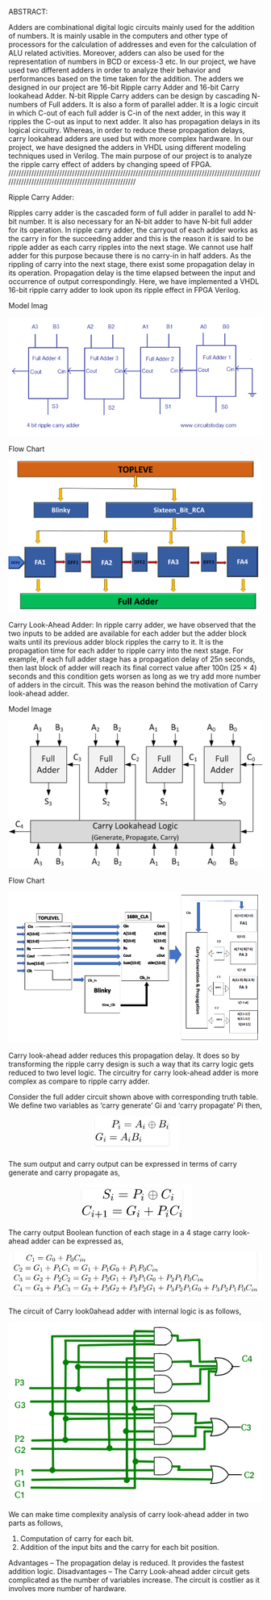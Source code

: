 ABSTRACT:

Adders are combinational digital logic circuits mainly used for the addition of numbers. It is mainly usable in the computers and other type of processors for the calculation of addresses and even for the calculation of ALU related activities. Moreover, adders can also be used for the representation of numbers in BCD or excess-3 etc. 
In our project, we have used two different adders in order to analyze their behavior and performances based on the time taken for the addition. The adders we designed in our project are 16-bit Ripple carry Adder and 16-bit Carry lookahead Adder. N-bit Ripple Carry adders can be design by cascading N- numbers of Full adders. It is also a form of parallel adder. It is a logic circuit in which C-out of each full adder is C-in of the next adder, in this way it ripples the C-out as input to next adder. It also has propagation delays in its logical circuitry. Whereas, in order to reduce these propagation delays, carry lookahead adders are used but with more complex hardware. In our project, we have designed the adders in VHDL using different modeling techniques used in Verilog. The main purpose of our project is to analyze the ripple carry effect of adders by changing speed of FPGA.   
/////////////////////////////////////////////////////////////////////////////////////////////////////////////////////////////////////////////////////
        
        
 Ripple Carry Adder:

Ripples carry adder is the cascaded form of full adder in parallel to add N-bit number. It is also necessary for an N-bit adder to have N-bit full adder for its operation. In ripple carry adder, the carryout of each adder works as the carry in for the succeeding adder and this is the reason it is said to be ripple adder as each carry ripples into the next stage. We cannot use half adder for this purpose because there is no carry-in in half adders.  As the rippling of carry into the next stage, there exist some propagation delay in its operation. Propagation delay is the time elapsed between the input and occurrence of output correspondingly. Here, we have implemented a VHDL 16-bit ripple carry adder to look upon its ripple effect in FPGA Verilog. 

Model Imag

<p align="center">
  <img src="https://github.com/Sanaullah-khaskheli/DSD-Project/blob/Project-Branch/Images/RCA1.png?raw=true" alt="Sublime's custom image"/>
</p>



Flow Chart


<p align="center">
  <img src="https://github.com/Sanaullah-khaskheli/DSD-Project/blob/Project-Branch/Images/RCAF.png?raw=true" alt="Sublime's custom image"/>
</p>


Carry Look-Ahead Adder:
In ripple carry adder, we have observed that the two inputs to be added are available for each adder but the adder block waits until its previous adder block ripples the carry to it. It is the propagation time for each adder to ripple carry into the next stage. For example, if each full adder stage has a propagation delay of 25n seconds, then last block of adder will reach its final correct value after 100n (25 × 4) seconds and this condition gets worsen as long as we try add more number of adders in the circuit. This was the reason behind the motivation of Carry look-ahead adder.

Model Image
  
 <p align="center">
  <img src="https://github.com/Sanaullah-khaskheli/DSD-Project/blob/Project-Branch/Images/CLA0.png?raw=true" alt="Sublime's custom image"/>
</p>
 
 Flow Chart
 
 
 <p align="center">
  <img src="https://github.com/Sanaullah-khaskheli/DSD-Project/blob/Project-Branch/Images/CLAF.PNG?raw=true" alt="Sublime's custom image"/>
</p>

Carry look-ahead adder reduces this propagation delay. It does so by transforming the ripple carry design is such a way that its carry logic gets reduced to two level logic. The circuitry for carry look-ahead adder is more complex as compare to ripple carry adder.  



Consider the full adder circuit shown above with corresponding truth table. We define two variables as ‘carry generate’  Gi and
‘carry propagate’  Pi then,


 <p align="center">
  <img src="https://github.com/Sanaullah-khaskheli/DSD-Project/blob/Project-Branch/Images/CLA1.png?raw=true" alt="Sublime's custom image"/>
</p>
 
The sum output and carry output can be expressed in terms of carry generate and carry propagate as, 

 <p align="center">
  <img src="https://github.com/Sanaullah-khaskheli/DSD-Project/blob/Project-Branch/Images/CLA2.png?raw=true" alt="Sublime's custom image"/>
</p>
		
The carry output Boolean function of each stage in a 4 stage carry look-ahead adder can be expressed as,

 <p align="center">
  <img src="https://github.com/Sanaullah-khaskheli/DSD-Project/blob/Project-Branch/Images/CLA3.png?raw=true" alt="Sublime's custom image"/>
</p>

The circuit of Carry look0ahead adder with internal logic is as follows, 

<p align="center">
  <img src="https://github.com/Sanaullah-khaskheli/DSD-Project/blob/Project-Branch/Images/CLA4.png?raw=true" alt="Sublime's custom image"/>
</p>

We can make time complexity analysis of carry look-ahead adder in two parts as follows,
1.	Computation of carry for each bit.
2.	Addition of the input bits and the carry for each bit position.



Advantages –
The propagation delay is reduced.
It provides the fastest addition logic.
Disadvantages –
The Carry Look-ahead adder circuit gets complicated as the number of variables increase.
The circuit is costlier as it involves more number of hardware.


 

 
